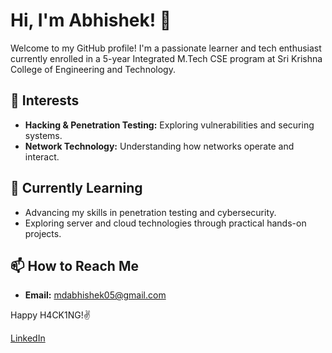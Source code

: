 # Hi, I'm Abhishek! 👋

Welcome to my GitHub profile! I'm a passionate learner and tech enthusiast currently enrolled in a 5-year Integrated M.Tech CSE program at Sri Krishna College of Engineering and Technology.

## 👀 Interests
- **Hacking & Penetration Testing:** Exploring vulnerabilities and securing systems.
- **Network Technology:** Understanding how networks operate and interact.

## 🌱 Currently Learning
- Advancing my skills in penetration testing and cybersecurity.
- Exploring server and cloud technologies through practical hands-on projects.

## 📫 How to Reach Me
- **Email:** [mdabhishek05@gmail.com](mailto:mdabhishek05@gmail.com)

Happy H4CK1NG!✌️

[LinkedIn](https://www.linkedin.com/in/abhishek-md) 
